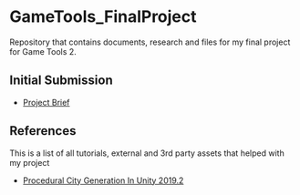 # GameTools_FinalProject
Repository that contains documents, research and files for my final project for Game Tools 2.

## Initial Submission
- [Project Brief](https://docs.google.com/document/d/1lGnnEqUaG6nOaenH-JlXj7U5O2prlUiBdPHONKYycXw/edit?usp=sharing)

## References
This is a list of all tutorials, external and 3rd party assets that helped with my project
- [Procedural City Generation In Unity 2019.2](https://www.youtube.com/watch?v=9_s8TAmfIA0&list=PLuldlT8dkudokn1FWfzFEiXF4aGTkyU9Z)
